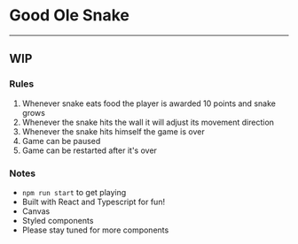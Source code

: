 # Good Ole Snake
-----
## WIP

### Rules
1. Whenever snake eats food the player is awarded 10 points and snake grows
2. Whenever the snake hits the wall it will adjust its movement direction
3. Whenever the snake hits himself the game is over
4. Game can be paused 
5. Game can be restarted after it's over

### Notes
- `npm run start` to get playing
- Built with React and Typescript for fun!
- Canvas
- Styled components
- Please stay tuned for more components 